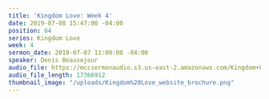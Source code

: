 ```yaml
---
title: 'Kingdom Love: Week 4'
date: 2019-07-08 15:47:00 -04:00
position: 64
series: Kingdom Love
week: 4
sermon_date: 2019-07-07 11:00:00 -04:00
speaker: Denis Beausejour
audio_file: https://mccsermonaudio.s3.us-east-2.amazonaws.com/Kingdom+Love_+Week+4.lite.mp3
audio_file_length: 17366912
thumbnail_image: "/uploads/Kingdom%20Love_website_brochure.png"
---
```


